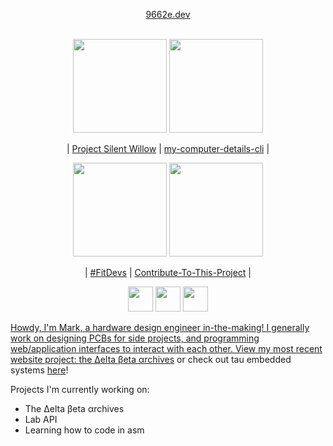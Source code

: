 <p align="center">
  <a align="center" href="https://9662e.dev">9662e.dev</a><br/><br/>  
</p>

<p align="center">
  <a href="https://github.com/stars/win21H2/lists/project-silent-willow"><img src="https://github.com/win21H2/win21H2/assets/92825997/89d1fb3e-6d2d-4fe8-ad59-f6b45a2971ec" width="150"></a>
  <a href="https://github.com/win21H2/my-computer-details-cli"><img src="https://user-images.githubusercontent.com/92825997/227761229-162307ff-8130-4981-9e2f-09eb19f069fd.png" width="150"></a>
</p>

<p align="center">
  | <a href="https://github.com/stars/win21H2/lists/project-silent-willow">Project Silent Willow</a> |
  <a href="https://github.com/win21H2/my-computer-details-cli">my-computer-details-cli</a> |
</p>

<p align="center">
  <a href="https://github.com/FitDevs-withKat"><img src="https://user-images.githubusercontent.com/92825997/195959293-a02e7dca-014f-4de7-9bd7-32200005276c.png" width="150"></a>
  <a href="https://github.com/Syknapse/Contribute-To-This-Project"><img src="https://user-images.githubusercontent.com/92825997/227754096-bcb46935-fe6f-475b-93d9-0a7f6eae2cae.png" width="150"></a>
</p>

<p align="center">
  | <a href="https://github.com/FitDevs-withKat">#FitDevs</a> |  <a href="https://github.com/Syknapse/Contribute-To-This-Project">Contribute-To-This-Project</a> |
</p>

<p align="center">
  <a href="https://stackoverflow.com/users/19235706/324hz"><img src="https://user-images.githubusercontent.com/92825997/227754440-635b614d-5d0c-49f4-9262-06cf97353150.png" width=40/></a>
  <a href="https://www.youtube.com/channel/UCIxhTC2VeyZOCZZvmP-zLDg"><img src="https://user-images.githubusercontent.com/92825997/227754435-66c890b7-e6a1-4a5c-9b6d-c48d9eb542a2.png" width=40/></a>
  <a href="https://www.reddit.com/user/324Hz"/><img src="https://github.com/gauravghongde/social-icons/blob/master/PNG/Color/Reddit.png?raw=true" width=40</a>
</p>

Howdy, I'm Mark, a hardware design engineer in-the-making! I generally work on designing PCBs for side projects, and programming web/application interfaces to interact with each other. View my most recent website project: <a href="https://9662e.dev/deltabetaarchives">the Δelta βeta αrchives</a> or check out tau embedded systems <a href="https://9662e.dev/tauembeddedsystems">here</a>!

Projects I'm currently working on:
 - The Δelta βeta αrchives
 - Lab API
 - Learning how to code in asm
